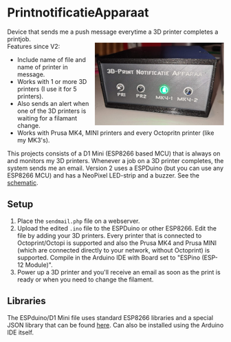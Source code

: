 # PrintnotificatieApparaat
Device that sends me a push message everytime a 3D printer completes a printjob.   
<img src="https://raw.githubusercontent.com/M4rc3lv/PrintnotificatieApparaat/main/Docs/Device-V1.png" width="300" title="Version 1" align="right">
Features since V2:
- Include name of file and name of printer in message.
- Works with 1 or more 3D printers (I use it for 5 printers).
- Also sends an alert when one of the 3D printers is waiting for a filamant change.
- Works with Prusa MK4, MINI printers and every Octopritn printer (like my MK3's).

This projects consists of a D1 Mini (ESP8266 based MCU) that is always on and monitors my 3D printers. Whenever a job on a 3D printer completes, the system sends me an email. Version 2 uses a ESPDuino (but you can use any ESP8266 MCU) and has a NeoPixel LED-strip and a buzzer. See the [schematic](https://github.com/M4rc3lv/PrintnotificatieApparaat/blob/main/3Schematic.png).

## Setup
1. Place the `sendmail.php` file on a webserver.
2. Upload the edited `.ino` file to the ESPDuino or other ESP8266. Edit the file by adding your 3D printers. Every printer that is connected to Octoprint/Octopi is supported and also the Prusa MK4 and Prusa MINI (which are connected directly to your network, without Octoprint) is supported. Compile in the Arduino IDE with Board set to "ESPino (ESP-12 Module)".
3. Power up a 3D printer and you'll receive an email as soon as the print is ready or when you need to change the filament.

## Libraries
The ESPduino/D1 Mini file uses standard ESP8266 libraries and a special JSON library that can be found [here](https://github.com/bblanchon/ArduinoJson.git). Can also be installed using the Arduino IDE itself.

